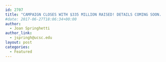 ```yaml
---
id: 2707
title: "CAMPAIGN CLOSES WITH $335 MILLION RAISED! DETAILS COMING SOON. THANK  YOU!"
#date: 2017-06-27T18:06:34+00:00
author:
  - Joan Springhetti
author_link:
  - jspringh@ucsc.edu
layout: post
categories:
  - Featured
---
```

